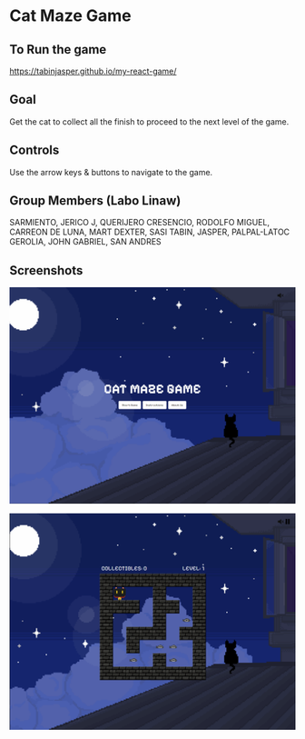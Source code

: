 # Cat Maze Game

## To Run the game
https://tabinjasper.github.io/my-react-game/

## Goal

Get the cat to collect all the finish to proceed to the next level of the game.

## Controls

Use the arrow keys & buttons to navigate to the game.

## Group Members (Labo Linaw)
SARMIENTO, JERICO J, QUERIJERO
CRESENCIO, RODOLFO MIGUEL, CARREON
DE LUNA, MART DEXTER, SASI
TABIN, JASPER, PALPAL-LATOC
GEROLIA, JOHN GABRIEL, SAN ANDRES

## Screenshots

![TITLE SCREEN](https://raw.githubusercontent.com/JasperTabin/my-react-game/main/Game%20Screenshot%201.png)

![PLAY SCREEN](https://raw.githubusercontent.com/JasperTabin/my-react-game/main/Game%20Screenshot%202.png)
